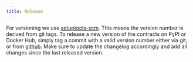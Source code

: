 ```yaml
---
title: Release
---
```


For versioning we use [setuptools-scm](https://pypi.org/project/setuptools-scm/). This means the version number is
derived from git tags. To release a new version of the contracts on PyPI or Docker Hub, simply tag a commit with a valid version
number either via git, or from [github](https://github.com/trustlines-protocol/contracts/releases/new).
Make sure to update the changelog accordingly and add all changes since the last released version.
